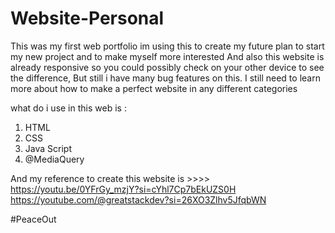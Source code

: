 # Website-Personal
This was my first web portfolio im using this to create my future plan to start my new project and to make myself more interested
And also this website is already responsive so you could possibly check on your other device to see the difference, But still i have many bug features on this.
I still need to learn more about how to make a perfect website in any different categories

what do i use in this web is : 
1. HTML
2. CSS
3. Java Script
4. @MediaQuery

And my reference to create this website is >>>> https://youtu.be/0YFrGy_mzjY?si=cYhl7Cp7bEkUZS0H
https://youtube.com/@greatstackdev?si=26XO3Zlhv5JfqbWN

#PeaceOut 

